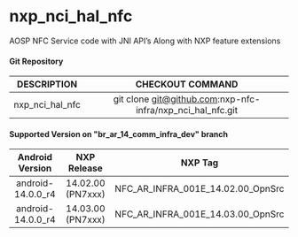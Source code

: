 # nxp_nci_hal_nfc
AOSP NFC Service code with JNI API’s Along with NXP feature extensions


#### Git Repository

| DESCRIPTION        | CHECKOUT COMMAND          |
| :-------------: |:-------------:| 
| nxp_nci_hal_nfc | git clone git@github.com:nxp-nfc-infra/nxp_nci_hal_nfc.git |

#### Supported Version on "br_ar_14_comm_infra_dev" branch
| Android Version        | NXP Release          | NXP Tag  |
| :-------------: |:---------------------:| :-----:|
| android-14.0.0_r4              |  14.02.00 (PN7xxx) |  NFC_AR_INFRA_001E_14.02.00_OpnSrc |
| android-14.0.0_r4              |  14.03.00 (PN7xxx) |  NFC_AR_INFRA_001E_14.03.00_OpnSrc |


